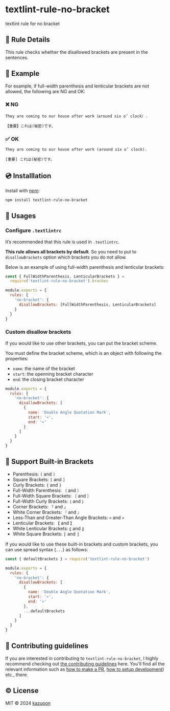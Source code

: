 # textlint-rule-no-bracket

textlint rule for no bracket

## 📖 Rule Details

This rule checks whether the disallowed brackets are present in the sentences.

## 🍭 Example

For example, if full-width parenthesis and lenticular brackets are not allowed, the following are NG and OK:

### ❌ NG

```
They are coming to our house after work（around six o’ clock）.

【重要】これは(秘密)です。
```

### ✅ OK

```
They are coming to our house after work (around six o’ clock).

[重要] これは(秘密)です。
```

## 💿 Installlation

Install with [npm](https://www.npmjs.com/):

```sh
npm install textlint-rule-no-bracket
```

## 🚀 Usages

### Configure `.textlintrc`

It’s recommended that this rule is used in `.textlintrc`.

**This rule allows all brackets by default**. So you need to put to `disallowBrackets` option which brackets you do not allow.

Below is an example of using full-width parenthesis and lenticular brackets:

```js
const { FullWidthParenthesis, LenticularBrackets } =
  require('textlint-rule-no-bracket').brackes

module.exports = {
  rules: {
    'no-bracket': {
      disallowBrackets: [FullWidthParenthesis, LenticularBrackets]
    }
  }
}
```

### Custom disallow brackets

If you would like to use other brackets, you can put the bracket scheme.

You must define the bracket scheme, which is an object with following the properties:

- `name`: the name of the bracket
- `start`: the openning bracket character
- `end`: the closing bracket character

```js
module.exports = {
  rules: {
    'no-bracket': {
      disallowBrackets: [
        {
          name: 'Double Angle Quotation Mark',
          start: '«',
          end: '»'
        }
      ]
    }
  }
}
```

## 🔨 Support Built-in Brackets

- Parenthesis: `(` and `)`
- Square Brackets: `[` and `]`
- Curly Brackets: `{` and `}`
- Full-Width Parenthesis: `（` and `）`
- Full-Width Square Brackets: `［` and `］`
- Full-Width Curly Brackets: `｛` and `｝`
- Corner Brackets: `「` and `」`
- White Corner Brackets: `『` and `』`
- Less-Than and Greater-Than Angle Brackets: `<` and `>`
- Lenticular Brackets: `【` and `】`
- White Lenticular Brackets: `〖` and `〗`
- White Square Brackets: `〚` and `〛`

If you would like to use these built-in brackets and custom brackets, you can use spread syntax (`...`) as follows:

```js
const { defaultBrackets } = require('textlint-rule-no-bracket')

module.exports = {
  rules: {
    'no-bracket': {
      disallowBrackets: [
        {
          name: 'Double Angle Quotation Mark',
          start: '«',
          end: '»'
        },
        ...defaultBrackets
      ]
    }
  }
}
```

## 🙌 Contributing guidelines

If you are interested in contributing to `textlint-rule-no-bracket`, I highly recommend checking out [the contributing guidelines](/CONTRIBUTING.md) here. You'll find all the relevant information such as [how to make a PR](/CONTRIBUTING.md#pull-request-guidelines), [how to setup development](/CONTRIBUTING.md#development-setup)) etc., there.

## ©️ License

MIT ©️ 2024 [kazupon](https://github.com/kazupon)
